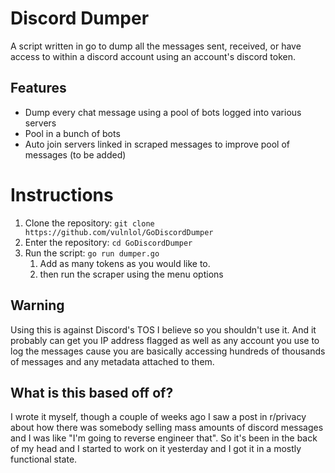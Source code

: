 # Discord Dumper

A script written in go to dump all the messages sent, received, or have access to within a discord account using an account's discord token.

## Features

* Dump every chat message using a pool of bots logged into various servers
* Pool in a bunch of bots
* Auto join servers linked in scraped messages to improve pool of messages (to be added)
# Instructions

1. Clone the repository: `git clone https://github.com/vulnlol/GoDiscordDumper`
2. Enter the repository: `cd GoDiscordDumper`
3. Run the script: `go run dumper.go`
   1. Add as many tokens as you would like to.
   2. then run the scraper using the menu options

## Warning
Using this is against Discord's TOS I believe so you shouldn't use it. And it probably can get you IP address flagged as well as any account you use to log the messages cause you are basically accessing hundreds of thousands of messages and any metadata attached to them.
## What is this based off of?
I wrote it myself, though a couple of weeks ago I saw a post in r/privacy about how there was somebody selling mass amounts of discord messages and I was like "I'm going to reverse engineer that". So it's been in the back of my head and I started to work on it yesterday and I got it in a mostly functional state.
